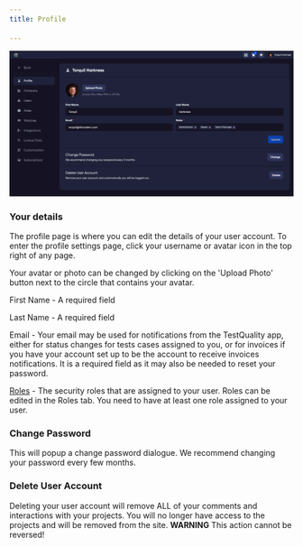 ```yaml
---
title: Profile

---
```

![img_9.png](admin_img/img_9.png)


### Your details

The profile page is where you can edit the details of your user account. To enter the profile settings page, click your username or avatar icon in the top right of any page. 

Your avatar or photo can be changed by clicking on the 'Upload Photo' button next to the circle that contains your avatar.

First Name - A required field

Last Name - A required field

Email - Your email may be used for notifications from the TestQuality app, either for status changes for tests cases assigned to you, or for invoices if you have your account set up to be the account to receive invoices notifications. It is a required field as it may also be needed to reset your password. 

[Roles](roles) - The security roles that are assigned to your user. Roles can be edited in the Roles tab. You need to have at least one role assigned to your user.

### Change Password
This will popup a change password dialogue. We recommend changing your password every few months.

### Delete User Account
Deleting your user account will remove ALL of your comments and interactions with your projects. You will no longer have access to the projects and will be removed from the site. 
**WARNING** This action cannot be reversed!
